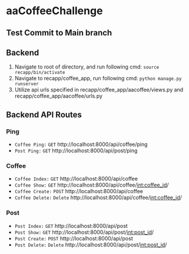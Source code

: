 # aaCoffeeChallenge

## Test Commit to Main branch

## Backend

1. Navigate to root of directory, and run following cmd: `source recapp/bin/activate`
2. Navigate to recapp/coffee_app, run following cmd: `python manage.py runserver`
3. Utilize api urls specified in recapp/coffee_app/aacoffee/views.py and recapp/coffee_app/aacoffee/urls.py

## Backend API Routes

<!-- -->

### Ping

<!-- -->

- `Coffee Ping:` `GET` http://localhost:8000/api/coffee/ping
- `Post Ping:` `GET` http://localhost:8000/api/post/ping
<!-- -->

### Coffee

<!-- -->

- `Coffee Index:` `GET` http://localhost:8000/api/coffee
- `Coffee Show:` `GET` http://localhost:8000/api/coffee/<int:coffee_id>/
- `Coffee Create:` `POST` http://localhost:8000/api/coffee
- `Coffee Delete:` `Delete` http://localhost:8000/api/coffee/<int:coffee_id>/
<!-- -->

### Post

<!-- -->

- `Post Index:` `GET` http://localhost:8000/api/post
- `Post Show:` `GET` http://localhost:8000/api/post/<int:post_id>/
- `Post Create:` `POST` http://localhost:8000/api/post
- `Post Delete:` `Delete` http://localhost:8000/api/post/<int:post_id>/
